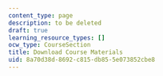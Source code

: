 ```yaml
---
content_type: page
description: to be deleted
draft: true
learning_resource_types: []
ocw_type: CourseSection
title: Download Course Materials
uid: 8a70d38d-8692-c815-db85-5e073852cbe8
---
```

